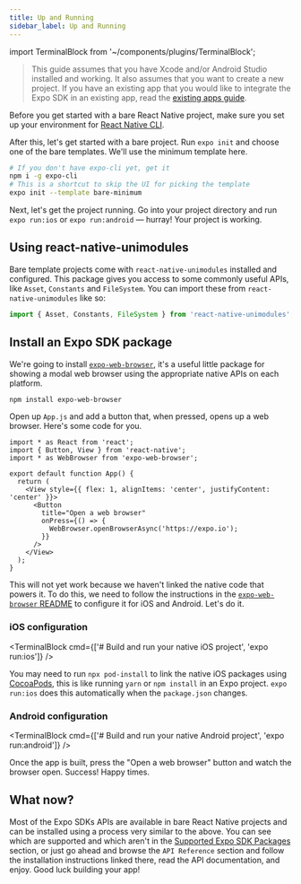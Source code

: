```yaml
---
title: Up and Running
sidebar_label: Up and Running
---
```


import TerminalBlock from '~/components/plugins/TerminalBlock';

> This guide assumes that you have Xcode and/or Android Studio installed and working. It also assumes that you want to create a new project. If you have an existing app that you would like to integrate the Expo SDK in an existing app, read the [existing apps guide](../bare/existing-apps.md).

Before you get started with a bare React Native project, make sure you set up your environment for [React Native CLI](https://reactnative.dev/docs/environment-setup).

After this, let's get started with a bare project. Run `expo init` and choose one of the bare templates. We'll use the minimum template here.

```sh
# If you don't have expo-cli yet, get it
npm i -g expo-cli
# This is a shortcut to skip the UI for picking the template
expo init --template bare-minimum
```

Next, let's get the project running. Go into your project directory and run `expo run:ios` or `expo run:android` &mdash; hurray! Your project is working.

## Using react-native-unimodules

Bare template projects come with `react-native-unimodules` installed and configured. This package gives you access to some commonly useful APIs, like `Asset`, `Constants` and `FileSystem`. You can import these from `react-native-unimodules` like so:

```js
import { Asset, Constants, FileSystem } from 'react-native-unimodules';
```

## Install an Expo SDK package

We're going to install [`expo-web-browser`](https://github.com/expo/expo/tree/master/packages/expo-web-browser), it's a useful little package for showing a modal web browser using the appropriate native APIs on each platform.

```sh
npm install expo-web-browser
```

Open up `App.js` and add a button that, when pressed, opens up a web browser. Here's some code for you.

```tsx
import * as React from 'react';
import { Button, View } from 'react-native';
import * as WebBrowser from 'expo-web-browser';

export default function App() {
  return (
    <View style={{ flex: 1, alignItems: 'center', justifyContent: 'center' }}>
      <Button
        title="Open a web browser"
        onPress={() => {
          WebBrowser.openBrowserAsync('https://expo.io');
        }}
      />
    </View>
  );
}
```

This will not yet work because we haven't linked the native code that powers it. To do this, we need to follow the instructions in the [`expo-web-browser` README](https://github.com/expo/expo/tree/master/packages/expo-web-browser) to configure it for iOS and Android. Let's do it.

### iOS configuration

<TerminalBlock cmd={['# Build and run your native iOS project', 'expo run:ios']} />

You may need to run `npx pod-install` to link the native iOS packages using [CocoaPods](https://cocoapods.org/), this is like running `yarn` or `npm install` in an Expo project. `expo run:ios` does this automatically when the `package.json` changes.

### Android configuration

<TerminalBlock cmd={['# Build and run your native Android project', 'expo run:android']} />

Once the app is built, press the "Open a web browser" button and watch the browser open. Success! Happy times.

## What now?

Most of the Expo SDKs APIs are available in bare React Native projects and can be installed using a process very similar to the above. You can see which are supported and which aren't in the [Supported Expo SDK Packages](unimodules-full-list.md) section, or just go ahead and browse the `API Reference` section and follow the installation instructions linked there, read the API documentation, and enjoy. Good luck building your app!
